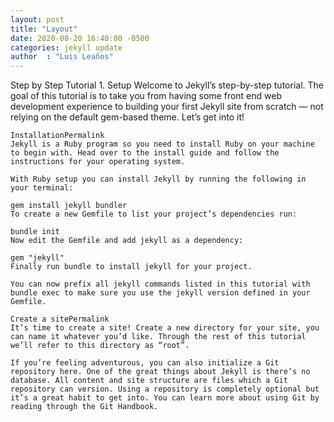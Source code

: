 ```yaml
---
layout: post
title: "Layout"
date: 2020-08-20 16:40:00 -0500
categories: jekyll update
author  : "Luis Leaños"
---
```





<html>
<head>
<style>

    #Panel{ background-color: blue;
            height: 500px;
            width: 700px;
            box-shadow: 15px 15px darkblue;
            padding: 5%;
    }
</style>


</head>

<body >

<div id=Panel>
    Step by Step Tutorial
    1. Setup
    Welcome to Jekyll’s step-by-step tutorial. The goal of this tutorial is to take you from having some front end web development experience to building your first Jekyll site from scratch — not relying on the default gem-based theme. Let’s get into it!
    
    InstallationPermalink
    Jekyll is a Ruby program so you need to install Ruby on your machine to begin with. Head over to the install guide and follow the instructions for your operating system.
    
    With Ruby setup you can install Jekyll by running the following in your terminal:
    
    gem install jekyll bundler
    To create a new Gemfile to list your project’s dependencies run:
    
    bundle init
    Now edit the Gemfile and add jekyll as a dependency:
    
    gem "jekyll"
    Finally run bundle to install jekyll for your project.
    
    You can now prefix all jekyll commands listed in this tutorial with bundle exec to make sure you use the jekyll version defined in your Gemfile.
    
    Create a sitePermalink
    It’s time to create a site! Create a new directory for your site, you can name it whatever you’d like. Through the rest of this tutorial we’ll refer to this directory as “root”.
    
    If you’re feeling adventurous, you can also initialize a Git repository here. One of the great things about Jekyll is there’s no database. All content and site structure are files which a Git repository can version. Using a repository is completely optional but it’s a great habit to get into. You can learn more about using Git by reading through the Git Handbook.

</body>







</html>